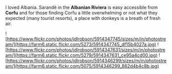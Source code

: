 I loved Albania. Sarandë in the **Albanian Riviera** is easy accessible from **Corfu** and for those finding Corfu a little overwhelming or not what they expected (many tourist resorts), a place with donkeys is a breath of fresh air.

![https://www.flickr.com/photos/jdlrobson/5914347745/sizes/m/in/photostream/](https://farm6.static.flickr.com/5273/5914347745_df15b4027a.jpg)
![https://www.flickr.com/photos/jdlrobson/5914347631/sizes/m/in/photostream/](https://farm6.static.flickr.com/5279/5914347631_ce95a4cd00.jpg)
![https://www.flickr.com/photos/jdlrobson/5914346299/sizes/m/in/photostream/](https://farm6.static.flickr.com/5075/5914346299_862d4b4c8b.jpg)